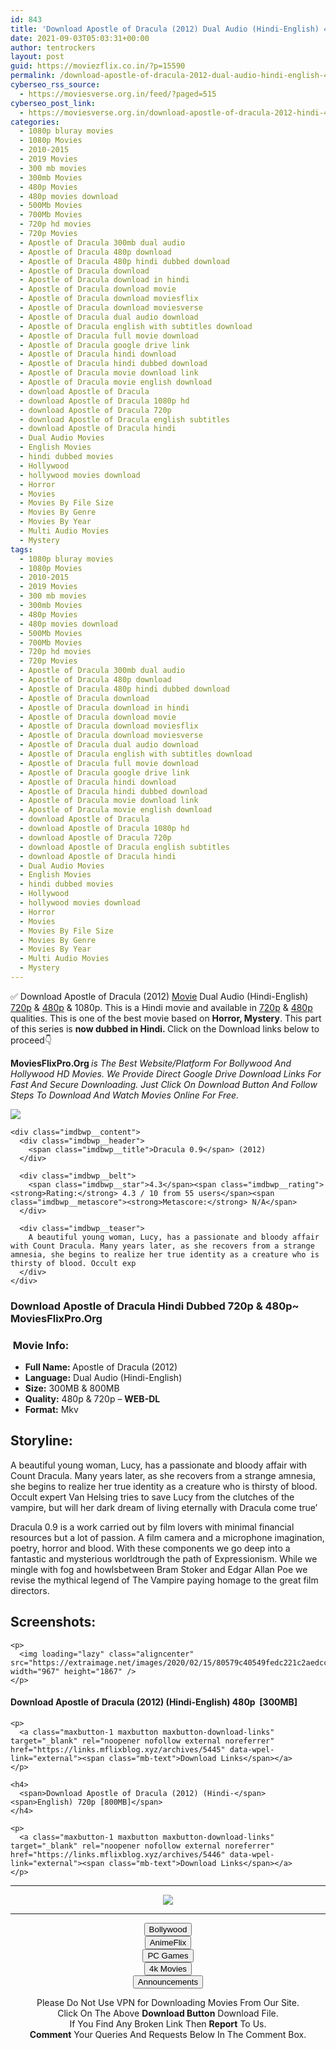 ```yaml
---
id: 843
title: 'Download Apostle of Dracula (2012) Dual Audio (Hindi-English) 480p [300MB] || 720p [800MB]'
date: 2021-09-03T05:03:31+00:00
author: tentrockers
layout: post
guid: https://moviezflix.co.in/?p=15590
permalink: /download-apostle-of-dracula-2012-dual-audio-hindi-english-480p-300mb-720p-800mb/
cyberseo_rss_source:
  - https://moviesverse.org.in/feed/?paged=515
cyberseo_post_link:
  - https://moviesverse.org.in/download-apostle-of-dracula-2012-hindi-480-720p/
categories:
  - 1080p bluray movies
  - 1080p Movies
  - 2010-2015
  - 2019 Movies
  - 300 mb movies
  - 300mb Movies
  - 480p Movies
  - 480p movies download
  - 500Mb Movies
  - 700Mb Movies
  - 720p hd movies
  - 720p Movies
  - Apostle of Dracula 300mb dual audio
  - Apostle of Dracula 480p download
  - Apostle of Dracula 480p hindi dubbed download
  - Apostle of Dracula download
  - Apostle of Dracula download in hindi
  - Apostle of Dracula download movie
  - Apostle of Dracula download moviesflix
  - Apostle of Dracula download moviesverse
  - Apostle of Dracula dual audio download
  - Apostle of Dracula english with subtitles download
  - Apostle of Dracula full movie download
  - Apostle of Dracula google drive link
  - Apostle of Dracula hindi download
  - Apostle of Dracula hindi dubbed download
  - Apostle of Dracula movie download link
  - Apostle of Dracula movie english download
  - download Apostle of Dracula
  - download Apostle of Dracula 1080p hd
  - download Apostle of Dracula 720p
  - download Apostle of Dracula english subtitles
  - download Apostle of Dracula hindi
  - Dual Audio Movies
  - English Movies
  - hindi dubbed movies
  - Hollywood
  - hollywood movies download
  - Horror
  - Movies
  - Movies By File Size
  - Movies By Genre
  - Movies By Year
  - Multi Audio Movies
  - Mystery
tags:
  - 1080p bluray movies
  - 1080p Movies
  - 2010-2015
  - 2019 Movies
  - 300 mb movies
  - 300mb Movies
  - 480p Movies
  - 480p movies download
  - 500Mb Movies
  - 700Mb Movies
  - 720p hd movies
  - 720p Movies
  - Apostle of Dracula 300mb dual audio
  - Apostle of Dracula 480p download
  - Apostle of Dracula 480p hindi dubbed download
  - Apostle of Dracula download
  - Apostle of Dracula download in hindi
  - Apostle of Dracula download movie
  - Apostle of Dracula download moviesflix
  - Apostle of Dracula download moviesverse
  - Apostle of Dracula dual audio download
  - Apostle of Dracula english with subtitles download
  - Apostle of Dracula full movie download
  - Apostle of Dracula google drive link
  - Apostle of Dracula hindi download
  - Apostle of Dracula hindi dubbed download
  - Apostle of Dracula movie download link
  - Apostle of Dracula movie english download
  - download Apostle of Dracula
  - download Apostle of Dracula 1080p hd
  - download Apostle of Dracula 720p
  - download Apostle of Dracula english subtitles
  - download Apostle of Dracula hindi
  - Dual Audio Movies
  - English Movies
  - hindi dubbed movies
  - Hollywood
  - hollywood movies download
  - Horror
  - Movies
  - Movies By File Size
  - Movies By Genre
  - Movies By Year
  - Multi Audio Movies
  - Mystery
---
```

<div class="thecontent clearfix">
  <p>
    ✅ Download Apostle of Dracula (2012) <a href="https://moviesverse.org.in/category/movies/" data-wpel-link="internal">Movie</a> Dual Audio (Hindi-English) <a href="https://moviesverse.org.in/720p-movies/" data-wpel-link="internal">720p</a>&nbsp;&&nbsp;<a href="https://moviesverse.org.in/480p-movies/" data-wpel-link="internal">480p</a> & 1080p. This is a Hindi movie and available in <a href="https://moviesverse.org.in/720p-movies/" data-wpel-link="internal">720p</a>&nbsp;&&nbsp;<a href="https://moviesverse.org.in/480p-movies/" data-wpel-link="internal">480p</a> qualities. This is one of the best movie based on <strong>Horror, Mystery</strong>. This part of this series is <strong>now dubbed in <span>Hindi.&nbsp;</span></strong><span>Click on the Download links below to proceed👇</span>
  </p>
  
  <p>
    <strong><span>MoviesFlixPro.Org&nbsp;</span></strong><em>is The Best Website/Platform For Bollywood And Hollywood HD Movies. We Provide Direct Google Drive Download Links For Fast And Secure Downloading. Just Click On Download Button And Follow Steps To&nbsp;Download And Watch Movies Online For Free.</em>
  </p>
  
  <div class="imdbwp imdbwp--movie dark">
    <div class="imdbwp__thumb">
      <a class="imdbwp__link" target="_blank" title="Dracula 0.9" href="https://www.imdb.com/title/tt1773382/" rel="nofollow external noopener noreferrer" data-wpel-link="external"><img class="imdbwp__img" src="https://m.media-amazon.com/images/M/MV5BY2Q3OWY0MDctYjRkOS00MTdkLWE2ZjQtYjJjMjkxNzFlYzEwXkEyXkFqcGdeQXVyMTg0MTI3Mg@@._V1_SX300.jpg" /></a>
    </div>
    
    <div class="imdbwp__content">
      <div class="imdbwp__header">
        <span class="imdbwp__title">Dracula 0.9</span> (2012)
      </div>
      
      <div class="imdbwp__belt">
        <span class="imdbwp__star">4.3</span><span class="imdbwp__rating"><strong>Rating:</strong> 4.3 / 10 from 55 users</span><span class="imdbwp__metascore"><strong>Metascore:</strong> N/A</span>
      </div>
      
      <div class="imdbwp__teaser">
        A beautiful young woman, Lucy, has a passionate and bloody affair with Count Dracula. Many years later, as she recovers from a strange amnesia, she begins to realize her true identity as a creature who is thirsty of blood. Occult exp
      </div>
    </div>
  </div>
  
  <h3>
    <span>Download Apostle of Dracula Hindi Dubbed 720p & 480p~ MoviesFlixPro.Org</span>
  </h3>
  
  <h3>
    <span>&nbsp;Movie Info:&nbsp;</span>
  </h3>
  
  <ul>
    <li>
      <strong>Full Name: </strong>Apostle of Dracula (2012)
    </li>
    <li>
      <strong>Language:</strong> Dual Audio (Hindi-English)
    </li>
    <li>
      <strong>Size:</strong> 300MB & 800MB
    </li>
    <li>
      <strong>Quality:</strong> 480p & 720p – <span><strong>WEB-DL</strong></span>
    </li>
    <li>
      <strong>Format:</strong>&nbsp;Mkv
    </li>
  </ul>
  
  <h2>
    <span>Storyline:</span>
  </h2>
  
  <p>
    A beautiful young woman, Lucy, has a passionate and bloody affair with Count Dracula. Many years later, as she recovers from a strange amnesia, she begins to realize her true identity as a creature who is thirsty of blood. Occult expert Van Helsing tries to save Lucy from the clutches of the vampire, but will her dark dream of living eternally with Dracula come true’
  </p>
  
  <div>
    Dracula 0.9 is a work carried out by film lovers with minimal financial resources but a lot of passion. A film camera and a microphone imagination, poetry, horror and blood. With these components we go deep into a fantastic and mysterious worldtrough the path of Expressionism. While we mingle with fog and howlsbetween Bram Stoker and Edgar Allan Poe we revise the mythical legend of The Vampire paying homage to the great film directors.
  </div>
  
  <div class="summary_text">
    <h2>
      <span>Screenshots:</span>
    </h2>
    
    <p>
      <img loading="lazy" class="aligncenter" src="https://extraimage.net/images/2020/02/15/80579c40549fedc221c2aedcc66d7c4e.jpg" width="967" height="1867" />
    </p>
  </div>
  
  <div class="inline canwrap">
    <h4>
      <span>Download Apostle of Dracula (2012) (Hindi-English) </span><span>480p&nbsp; [300MB]</span>
    </h4>
    
    <p>
      <a class="maxbutton-1 maxbutton maxbutton-download-links" target="_blank" rel="noopener nofollow external noreferrer" href="https://links.mflixblog.xyz/archives/5445" data-wpel-link="external"><span class="mb-text">Download Links</span></a>
    </p>
    
    <h4>
      <span>Download Apostle of Dracula (2012) (Hindi-</span><span>English) 720p [800MB]</span>
    </h4>
    
    <p>
      <a class="maxbutton-1 maxbutton maxbutton-download-links" target="_blank" rel="noopener nofollow external noreferrer" href="https://links.mflixblog.xyz/archives/5446" data-wpel-link="external"><span class="mb-text">Download Links</span></a>
    </p>
  </div>
</div>

<center>
  </p> 
  
  <hr />
  
  <p>
    <a href="http://gdrivepro.xyz/join.php" data-wpel-link="external" target="_blank" rel="nofollow external noopener noreferrer"><img src="https://i.imgur.com/FhMdWdW.png" /></a>
  </p>
  
  <hr />
  
  <p>
    <a href="https://dogemovies.xyz" target="_blank" data-wpel-link="external" rel="nofollow external noopener noreferrer"><button class="button button5">Bollywood</button></a><br /> <a href="https://animeflix.in" target="_blank" data-wpel-link="external" rel="nofollow external noopener noreferrer"><button class="button button5">AnimeFlix</button></a><br /> <a href="https://gamesflix.net/" target="_blank" data-wpel-link="external" rel="nofollow external noopener noreferrer"><button class="button button5">PC Games</button></a><br /> <a href="https://uhdmovies.in" target="_blank" data-wpel-link="external" rel="nofollow external noopener noreferrer"><button class="button button5">4k Movies</button></a><br /> <a href="https://moviesverse.org.in/announcements/" target="_blank" data-wpel-link="internal" rel="noopener"><button class="button button5">Announcements</button></a>
  </p>
  
  <div class="alert alert-danger">
    Please Do Not Use VPN for Downloading Movies From Our Site.
  </div>
  
  <div class="alert alert-success">
    Click On The Above <strong>Download Button</strong> Download File.
  </div>
  
  <div class="alert alert-warning">
    If You Find Any Broken Link Then <strong>Report</strong> To Us.
  </div>
  
  <div class="alert alert-info">
    <strong>Comment</strong> Your Queries And Requests Below In The Comment Box.
  </div>
  
  <p>
    </center>
  </p>